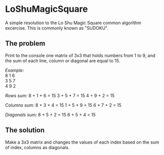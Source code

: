 # LoShuMagicSquare
A simple resolution to the Lo Shu Magic Square common algorithm excercise.  This is commonly known as "SUDOKU".

## The problem
Print to the console one matrix of 3x3 that holds numbers from 1 to 9, and the sum of each line, column or diagonal are equal to 15.

_Example:_   
           8  1  6   
           3  5  7  
           4  9  2  

_Rows sum:_ 
8 + 1 + 6 = 15
3 + 5 + 7 = 15
4 + 9 + 2 = 15

_Columns sum:_
8 + 3 + 4 = 15
1 + 5 + 9 = 15
6 + 7 + 2 = 15

_Diagonals sum:_
8 + 5 + 2 = 15
6 + 5 + 4 = 15

## The solution
Make a 3x3 matrix and changes the values of each index based on the sum of index, columns as diagonals.
